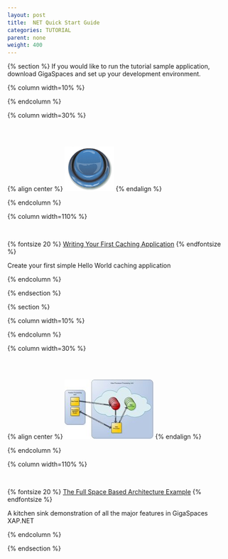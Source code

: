 ```yaml
---
layout: post
title:  NET Quick Start Guide
categories: TUTORIAL
parent: none
weight: 400
---
```


{% section %}
If you would like to run the tutorial sample application, download GigaSpaces and set up your development environment.

{% column width=10% %}

{% endcolumn %}

{% column width=30% %}

<br/>
<br/>

{% align center %}
[![button2.jpg](/attachment_files/dotnet/button2.jpg)](./dotnet-your-first-data-grid-application.html)
{% endalign %}

{% endcolumn %}

{% column width=110% %}

<br/>

{% fontsize 20 %}
[Writing Your First Caching Application](./dotnet-your-first-data-grid-application.html)
{% endfontsize %}

Create your first simple Hello World caching application

{% endcolumn %}

{% endsection %}

{% section %}

{% column width=10% %}

{% endcolumn %}

{% column width=30% %}

<br/>
<br/>

{% align center %}
[![dataexamplesmall.jpg](/attachment_files/dotnet/dataexamplesmall.jpg)](./dotnet-your-first-xtp-application.html)
{% endalign %}

{% endcolumn %}

{% column width=110% %}

<br/>

{% fontsize 20 %}
[The Full Space Based Architecture Example](./dotnet-your-first-xtp-application.html)
{% endfontsize %}

A kitchen sink demonstration of all the major features in GigaSpaces XAP.NET

{% endcolumn %}

{% endsection %}
